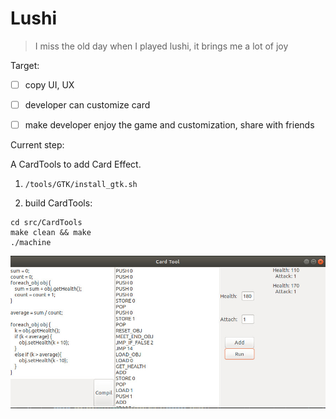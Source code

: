 
# Lushi

> I miss the old day when I played lushi, it brings me a lot of joy

Target:

- [ ] copy UI, UX
- [ ] developer can customize card
- [ ] make developer enjoy the game and customization, share with friends


Current step:

A CardTools to add Card Effect.

1. `/tools/GTK/install_gtk.sh`

2. build CardTools:

```
cd src/CardTools
make clean && make
./machine
```

![](CardTools.jpg "CardTools")
